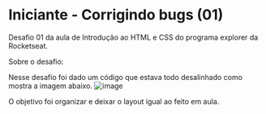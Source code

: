 # Iniciante - Corrigindo bugs (01)

Desafio 01 da aula de Introdução ao HTML e CSS do programa explorer da Rocketseat.

Sobre o desafio:

Nesse desafio foi dado um código que estava todo desalinhado como mostra a imagem abaixo.
![image](https://user-images.githubusercontent.com/107878499/177797695-49bf7359-891d-4949-8fc7-5f455ad33156.png)

O objetivo foi organizar e deixar o layout igual ao feito em aula.
